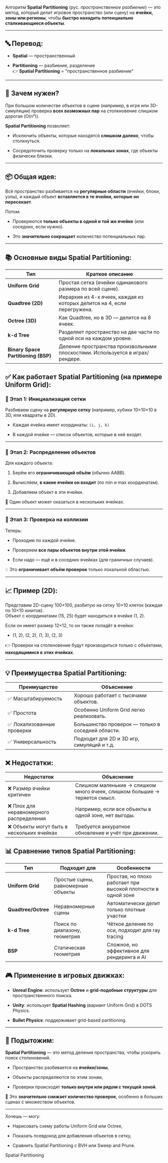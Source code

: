 Алгоритм **Spatial Partitioning** (рус. _пространственное разбиение_) — это метод, который делит игровое пространство (или сцену) на **ячейки, зоны или регионы**, чтобы **быстро находить потенциально сталкивающиеся объекты**.

---

## 🔤 Перевод:

- **Spatial** — пространственный
    
- **Partitioning** — разбиение, разделение  
    👉 **Spatial Partitioning** = "пространственное разбиение"
    

---

## 🧠 Зачем нужен?

При большом количестве объектов в сцене (например, в игре или 3D-симуляции) проверка **всех возможных пар** на столкновение слишком дорогая (O(n²)).

**Spatial Partitioning** позволяет:

- Исключить объекты, которые находятся **слишком далеко**, чтобы столкнуться.
    
- Сосредоточить проверку только на **локальных зонах**, где объекты физически близки.
    

---

## 📦 Общая идея:

Всё пространство разбивается на **регулярные области** (ячейки, блоки, узлы), и каждый объект **вставляется в те ячейки, которые он пересекает**.

Потом:

- Проверяются **только объекты в одной и той же ячейке** (или соседних, если нужно).
    
- Это **значительно сокращает** количество потенциальных пар.
    

---

## 📚 Основные виды Spatial Partitioning:

|Тип|Краткое описание|
|---|---|
|**Uniform Grid**|Простая сетка (ячейки одинакового размера по всей сцене).|
|**Quadtree (2D)**|Иерархия из 4-х ячеек, каждая из которых делится на 4, если перегружена.|
|**Octree (3D)**|Как Quadtree, но в 3D — делится на 8 ячеек.|
|**k-d Tree**|Разделяет пространство на две части по одной оси на каждом уровне.|
|**Binary Space Partitioning (BSP)**|Деление пространства произвольными плоскостями. Используется в играх/рендере.|
## ✅ Как работает Spatial Partitioning (на примере **Uniform Grid**):

### 📌 Этап 1: Инициализация сетки

Разбиваем сцену на **регулярную сетку** (например, кубики 10×10×10 в 3D, или квадраты в 2D).

- Каждая ячейка имеет координаты: `(i, j, k)`
    
- В каждой ячейке — список объектов, которые в неё входят.
    

---

### 📌 Этап 2: Распределение объектов

Для каждого объекта:

1. Берём его **ограничивающий объём** (обычно AABB).
    
2. Вычисляем, **в какие ячейки он входит** (по min и max координатам).
    
3. Добавляем объект в эти ячейки.
    

🔁 Один объект может оказаться в нескольких ячейках.

---

### 📌 Этап 3: Проверка на коллизии

Теперь:

- Проходим по каждой ячейке.
    
- Проверяем **все пары объектов внутри этой ячейки**.
    
- Если надо — ещё и в соседних ячейках (для граничных случаев).
    

💡 Это **ограничивает объём проверок** только локальной областью.

---

## 📈 Пример (2D):

Представим 2D-сцену 100×100, разбитую на сетку 10×10 клеток (каждая по 10×10 юнитов).  
Объект с координатами (15, 25) будет находиться в ячейке (1, 2).

Если он имеет размер 12×12, то он также попадёт в ячейки:

- (1, 2), (2, 2), (1, 3), (2, 3)
    

👉 Проверки на столкновение будут производиться только с объектами, **находящимися в этих ячейках**.

---

## 💡 Преимущества Spatial Partitioning:

|Преимущество|Объяснение|
|---|---|
|✅ Масштабируемость|Хорошо работает с тысячами объектов.|
|✅ Простота|Особенно Uniform Grid легко реализовать.|
|✅ Локализованные проверки|Большинство проверок — только в соседней области.|
|✅ Универсальность|Подходит для 2D и 3D игр, симуляций и т.д.|
## ❌ Недостатки:

|Недостаток|Объяснение|
|---|---|
|❌ Размер ячейки критичен|Слишком маленькие → слишком много ячеек, слишком большие → теряется смысл.|
|❌ Плох для неравномерного распределения|Например, если все объекты в одной зоне, нет выгоды.|
|❌ Объекты могут быть в нескольких ячейках|Требуется аккуратное обновление и учёт при движении.|
## 📊 Сравнение типов Spatial Partitioning:

|Тип|Подходит для|Особенности|
|---|---|---|
|**Uniform Grid**|Простые сцены, равномерные объекты|Простая, но плохо работает при высокой плотности в одной зоне|
|**Quadtree/Octree**|Неравномерные сцены|Автоматически делит только плотные участки|
|**k-d Tree**|Поиск по диапазону, геометрия|Чёткое деление по оси, подходит для ray tracing|
|**BSP**|Статическая геометрия|Сложное, но эффективное для рендеринга и AI|
## 🎮 Применение в игровых движках:

- **Unreal Engine**: использует **Octree** и **grid-подобные структуры** для пространственного поиска.
    
- **Unity**: использует **Spatial Hashing** (вариант Uniform Grid) в DOTS Physics.
    
- **Bullet Physics**: поддерживает grid-based partitioning.
    

---

## 🧠 Подытожим:

**Spatial Partitioning** — это метод деления пространства, чтобы ускорить поиск столкновений.

- Пространство разбивается на **ячейки/зоны**,
    
- Объекты распределяются по этим зонам,
    
- Проверки происходят **только внутри или рядом с текущей зоной**.
    

📌 Это **значительно снижает количество проверок**, особенно в больших сценах с множеством объектов.

---

Хочешь — могу:

- Нарисовать схему работы Uniform Grid или Octree,
    
- Показать псевдокод для добавления объектов в сетку,
    
- Сравнить Spatial Partitioning с BVH или Sweep and Prune.

Spatial Partitioning